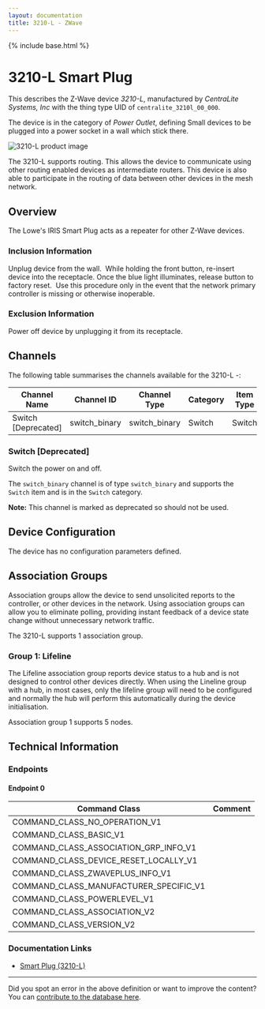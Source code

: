 ```yaml
---
layout: documentation
title: 3210-L - ZWave
---
```


{% include base.html %}

# 3210-L Smart Plug
This describes the Z-Wave device *3210-L*, manufactured by *CentraLite Systems, Inc* with the thing type UID of ```centralite_3210l_00_000```.

The device is in the category of *Power Outlet*, defining Small devices to be plugged into a power socket in a wall which stick there.

![3210-L product image](https://www.cd-jackson.com/zwave_device_uploads/1022/1022_default.jpg)


The 3210-L supports routing. This allows the device to communicate using other routing enabled devices as intermediate routers.  This device is also able to participate in the routing of data between other devices in the mesh network.

## Overview

The Lowe's IRIS Smart Plug acts as a repeater for other Z-Wave devices. 

### Inclusion Information

Unplug device from the wall.  While holding the front button, re-insert device into the receptacle. Once the blue light illuminates, release button to factory reset.  Use this procedure only in the event that the network primary controller is missing or otherwise inoperable.  

### Exclusion Information

Power off device by unplugging it from its receptacle. 

## Channels

The following table summarises the channels available for the 3210-L -:

| Channel Name | Channel ID | Channel Type | Category | Item Type |
|--------------|------------|--------------|----------|-----------|
| Switch  [Deprecated]| switch_binary | switch_binary | Switch | Switch | 

### Switch [Deprecated]
Switch the power on and off.

The ```switch_binary``` channel is of type ```switch_binary``` and supports the ```Switch``` item and is in the ```Switch``` category.

**Note:** This channel is marked as deprecated so should not be used.



## Device Configuration

The device has no configuration parameters defined.

## Association Groups

Association groups allow the device to send unsolicited reports to the controller, or other devices in the network. Using association groups can allow you to eliminate polling, providing instant feedback of a device state change without unnecessary network traffic.

The 3210-L supports 1 association group.

### Group 1: Lifeline

The Lifeline association group reports device status to a hub and is not designed to control other devices directly. When using the Lineline group with a hub, in most cases, only the lifeline group will need to be configured and normally the hub will perform this automatically during the device initialisation.

Association group 1 supports 5 nodes.

## Technical Information

### Endpoints

#### Endpoint 0

| Command Class | Comment |
|---------------|---------|
| COMMAND_CLASS_NO_OPERATION_V1| |
| COMMAND_CLASS_BASIC_V1| |
| COMMAND_CLASS_ASSOCIATION_GRP_INFO_V1| |
| COMMAND_CLASS_DEVICE_RESET_LOCALLY_V1| |
| COMMAND_CLASS_ZWAVEPLUS_INFO_V1| |
| COMMAND_CLASS_MANUFACTURER_SPECIFIC_V1| |
| COMMAND_CLASS_POWERLEVEL_V1| |
| COMMAND_CLASS_ASSOCIATION_V2| |
| COMMAND_CLASS_VERSION_V2| |

### Documentation Links

* [Smart Plug (3210-L)](https://www.cd-jackson.com/zwave_device_uploads/1022/812489023087-use.pdf)

---

Did you spot an error in the above definition or want to improve the content?
You can [contribute to the database here](http://www.cd-jackson.com/index.php/zwave/zwave-device-database/zwave-device-list/devicesummary/1022).
